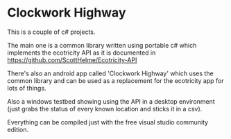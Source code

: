 # Clockwork Highway
This is a couple of c# projects.

The main one is a common library written using portable c# which implements the ecotricity API as it is documented in https://github.com/ScottHelme/Ecotricity-API

There's also an android app called 'Clockwork Highway' which uses the common library and can be used as a replacement for the ecotricity
app for lots of things.

Also a windows testbed showing using the API in a desktop environment (just grabs the status of every known location and sticks it in a csv).

Everything can be compiled just with the free visual studio community edition.
